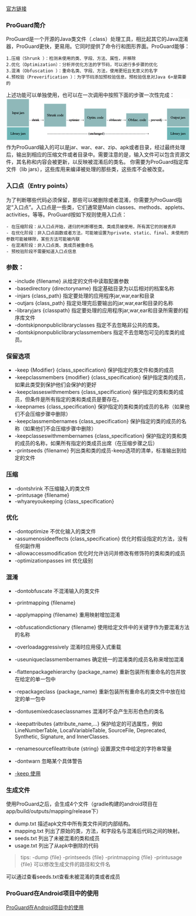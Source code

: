 [官方链接](http://proguard.sourceforge.net/index.html#manual/usage.html)

### ProGuard简介
ProGuard是一个开源的Java类文件（.class）处理工具，相比起其它的Java混淆器，ProGuard更快，更易用。它同时提供了命令行和图形界面。ProGuard能够：

    1.压缩（Shrunk ）：检测未使用的类、字段、方法、属性，并移除
    2.优化（Optimization）：分析并优化方法的字节码，可以进行多步骤的优化
    3.混淆（Obfuscation ）：重命名类、字段、方法，使用更短且无意义的名字
    4.预校验（Preverification ）：为字节码添加预校验信息，预校验信息对Java 6+是需要的

上述功能可以单独使用，也可以在一次调用中按照下面的步骤一次性完成：
![](Proguard-process.png)
作为ProGuard输入的可以是jar、war、ear、zip、apk或者目录，经过最终处理后，输出到相应的压缩文件或者目录中。需要注意的是，输入文件可以包含资源文件，其名称和内容会被更新，以反映被混淆后的类名。
你需要为ProGuard指定库文件（lib jars），这些库用来编译被处理的那些类，这些库不会被改变。

### 入口点（Entry points）
为了判断哪些代码必须保留，那些可以被删除或者混淆，你需要为ProGuard指定“入口点”。入口点是一些类，它们通常是Main classes、methods、applets、activities，等等。ProGuard按如下规则使用入口点：

    - 在压缩阶段：从入口点开始，递归的判断哪些类、类成员被使用，所有其它的则被丢弃
    - 在优化阶段：非入口点函数或者方法，可能被设置为private、static、final、未使用的参数可能被移除，某些方法可能被内联
    - 在混淆阶段：非入口点类、类成员被重命名
    - 预校验阶段不需要知道入口点信息

### 参数：
- -include {filename}    从给定的文件中读取配置参数
- -basedirectory {directoryname}    指定基础目录为以后相对的档案名称
- -injars {class_path}    指定要处理的应用程序jar,war,ear和目录
- -outjars {class_path}    指定处理完后要输出的jar,war,ear和目录的名称
- -libraryjars {classpath}    指定要处理的应用程序jar,war,ear和目录所需要的程序库文件
- -dontskipnonpubliclibraryclasses    指定不去忽略非公共的库类。
- -dontskipnonpubliclibraryclassmembers    指定不去忽略包可见的库类的成员。

### 保留选项
- -keep {Modifier} {class_specification}    保护指定的类文件和类的成员
- -keepclassmembers {modifier} {class_specification}    保护指定类的成员，如果此类受到保护他们会保护的更好
- -keepclasseswithmembers {class_specification}    保护指定的类和类的成员，但条件是所有指定的类和类成员是要存在。
- -keepnames {class_specification}    保护指定的类和类的成员的名称（如果他们不会压缩步骤中删除）
- -keepclassmembernames {class_specification}    保护指定的类的成员的名称（如果他们不会压缩步骤中删除）
- -keepclasseswithmembernames {class_specification}    保护指定的类和类的成员的名称，如果所有指定的类成员出席（在压缩步骤之后）
- -printseeds {filename}    列出类和类的成员-keep选项的清单，标准输出到给定的文件

### 压缩
- -dontshrink    不压缩输入的类文件
- -printusage {filename}
- -whyareyoukeeping {class_specification}     

### 优化
- -dontoptimize    不优化输入的类文件
- -assumenosideeffects {class_specification}    优化时假设指定的方法，没有任何副作用
- -allowaccessmodification    优化时允许访问并修改有修饰符的类和类的成员
- -optimizationpasses int 优化级别

### 混淆
- -dontobfuscate    不混淆输入的类文件
- -printmapping {filename}
- -applymapping {filename}    重用映射增加混淆
- -obfuscationdictionary {filename}    使用给定文件中的关键字作为要混淆方法的名称
- -overloadaggressively    混淆时应用侵入式重载
- -useuniqueclassmembernames    确定统一的混淆类的成员名称来增加混淆
- -flattenpackagehierarchy {package_name}    重新包装所有重命名的包并放在给定的单一包中
- -repackageclass {package_name}    重新包装所有重命名的类文件中放在给定的单一包中
- -dontusemixedcaseclassnames    混淆时不会产生形形色色的类名
- -keepattributes {attribute_name,...}    保护给定的可选属性，例如LineNumberTable, LocalVariableTable, SourceFile, Deprecated, Synthetic, Signature, and InnerClasses.
- -renamesourcefileattribute {string}    设置源文件中给定的字符串常量
- -dontwarn 忽略某个具体警告

- [-keep 使用](keep使用.md)

### 生成文件
使用ProGuard之后，会生成4个文件（gradle构建的android项目在app/build/outputs/mapping/release下）
- dump.txt 描述apk文件中所有类文件间的内部结构。
- mapping.txt 列出了原始的类，方法，和字段名与混淆后代码之间的映射。
- seeds.txt 列出了未被混淆的类和成员
- usage.txt 列出了从apk中删除的代码

>tips:
-dump {file}
-printseeds {file}
-printmapping {file}
-printusage {file}
可以修改生成文件的路径和文件名

可以通过查看seeds.txt查看未被混淆的类或者成员

### ProGuard在Android项目中的使用
[ProGuard在Android项目中的使用](android_proguard.md)
